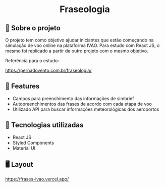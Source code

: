 <h1 align='center'>Fraseologia</h1>

## 📝 Sobre o projeto

O projeto tem como objetivo ajudar iniciantes que estão começando na simulação de voo online na plataforma IVAO. Para estudo com React JS, o mesmo foi replicado a partir de outro projeto com o mesmo objetivo.

Referência para o estudo:

https://pernadovento.com.br/fraseologia/

## 🌟 Features

- Campos para preenchimento das informações de simbrief
- Autopreenchimentos das frases de acordo com cada etapa de voo
- Utilizado API para buscar informações meteorológicas dos aeroportos

## 🚀 Tecnologias utilizadas

- React JS
- Styled Components
- Material UI

## 🖥️ Layout

https://frases-ivao.vercel.app/
